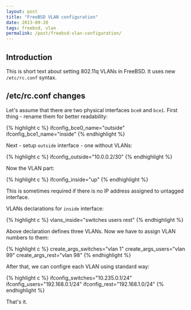 ```yaml
---
layout: post
title: "FreeBSD VLAN configuration"
date: 2013-09-20
tags: freebsd, vlan
permalink: /post/freebsd-vlan-configuration/
---
```

## Introduction

This is short text about setting 802.11q VLANs in FreeBSD. It uses new `/etc/rc.conf` syntax.

## /etc/rc.conf changes

Let's assume that there are two physical interfaces `bce0` and `bce1`. First thing - rename them for better readability:

{% highlight c %}
ifconfig_bce0_name="outside"
ifconfig_bce1_name="inside"
{% endhighlight %}

Next - setup `outside` interface - one without VLANs:

{% highlight c %}
ifconfig_outside="10.0.0.2/30"
{% endhighlight %}

Now the VLAN part:

{% highlight c %}
ifconfig_inside="up"
{% endhighlight %}

This is sometimes required if there is no IP address assigned to untagged interface.

VLANs declarations for `inside` interface:

{% highlight c %}
vlans_inside="switches users rest"
{% endhighlight %}

Above declaration defines three VLANs. Now we have to assign VLAN numbers to them:

{% highlight c %}
create_args_switches="vlan 1"
create_args_users="vlan 99"
create_args_rest="vlan 98"
{% endhighlight %}

After that, we can configre each VLAN using standard way:

{% highlight c %}
ifconfig_switches="10.235.0.1/24"
ifconfig_users="192.168.0.1/24"
ifconfig_rest="192.168.1.0/24"
{% endhighlight %}

That's it.
